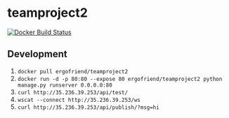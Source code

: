 # teamproject2

[![Docker Build Status](https://img.shields.io/docker/build/jrottenberg/ffmpeg.svg)](ergofriend/teamproject2)

## Development

1. `docker pull ergofriend/teamproject2`
2. `docker run -d -p 80:80 --expose 80 ergofriend/teamproject2 python manage.py runserver 0.0.0.0:80`
3. `curl http://35.236.39.253/api/test/`
4. `wscat --connect http://35.236.39.253/ws`
5. `curl http://35.236.39.253/api/publish/?msg=hi`
